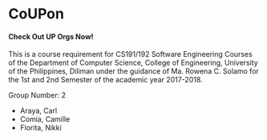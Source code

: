 # CoUPon
#### Check Out UP Orgs Now!

This is a course requirement for CS191/192 Software Engineering Courses of the Department of
Computer Science, College of Engineering, University of the Philippines, Diliman under the guidance of
Ma. Rowena C. Solamo for the 1st and 2nd Semester of the academic year 2017-2018.

Group Number: 2

- Araya, Carl
- Comia, Camille
- Florita, Nikki
